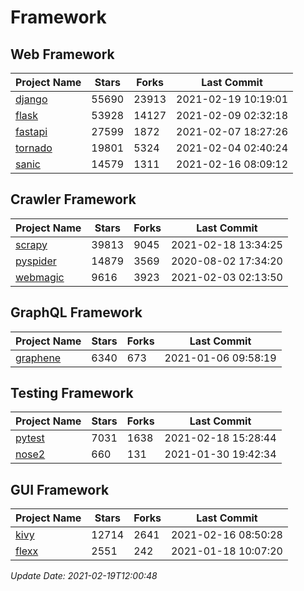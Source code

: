 # Framework

## Web Framework
| Project Name | Stars | Forks | Last Commit |
| ------------ | ----- | ----- | ----------- |
| [django](https://github.com/django/django) | 55690 | 23913 | 2021-02-19 10:19:01 |
| [flask](https://github.com/pallets/flask) | 53928 | 14127 | 2021-02-09 02:32:18 |
| [fastapi](https://github.com/tiangolo/fastapi) | 27599 | 1872 | 2021-02-07 18:27:26 |
| [tornado](https://github.com/tornadoweb/tornado) | 19801 | 5324 | 2021-02-04 02:40:24 |
| [sanic](https://github.com/sanic-org/sanic) | 14579 | 1311 | 2021-02-16 08:09:12 |

## Crawler Framework
| Project Name | Stars | Forks | Last Commit |
| ------------ | ----- | ----- | ----------- |
| [scrapy](https://github.com/scrapy/scrapy) | 39813 | 9045 | 2021-02-18 13:34:25 |
| [pyspider](https://github.com/binux/pyspider) | 14879 | 3569 | 2020-08-02 17:34:20 |
| [webmagic](https://github.com/code4craft/webmagic) | 9616 | 3923 | 2021-02-03 02:13:50 |

## GraphQL Framework
| Project Name | Stars | Forks | Last Commit |
| ------------ | ----- | ----- | ----------- |
| [graphene](https://github.com/graphql-python/graphene) | 6340 | 673 | 2021-01-06 09:58:19 |

## Testing Framework
| Project Name | Stars | Forks | Last Commit |
| ------------ | ----- | ----- | ----------- |
| [pytest](https://github.com/pytest-dev/pytest) | 7031 | 1638 | 2021-02-18 15:28:44 |
| [nose2](https://github.com/nose-devs/nose2) | 660 | 131 | 2021-01-30 19:42:34 |

## GUI Framework
| Project Name | Stars | Forks | Last Commit |
| ------------ | ----- | ----- | ----------- |
| [kivy](https://github.com/kivy/kivy) | 12714 | 2641 | 2021-02-16 08:50:28 |
| [flexx](https://github.com/flexxui/flexx) | 2551 | 242 | 2021-01-18 10:07:20 |

*Update Date: 2021-02-19T12:00:48*